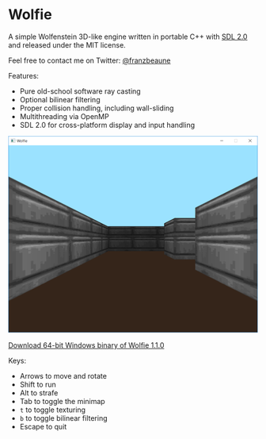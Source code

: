 # Wolfie
A simple Wolfenstein 3D-like engine written in portable C++ with [SDL 2.0](https://www.libsdl.org/) and released under the MIT license.

Feel free to contact me on Twitter: [@franzbeaune](https://twitter.com/franzbeaune)

Features:
* Pure old-school software ray casting
* Optional bilinear filtering
* Proper collision handling, including wall-sliding
* Multithreading via OpenMP
* SDL 2.0 for cross-platform display and input handling

![Screenshot](/screenshot.png?raw=true)

[Download 64-bit Windows binary of Wolfie 1.1.0](https://github.com/dictoon/Wolfie/releases/download/1.1.0/Wolfie-1.1.0.zip)

Keys:
* Arrows to move and rotate
* Shift to run
* Alt to strafe
* Tab to toggle the minimap
* `t` to toggle texturing
* `b` to toggle bilinear filtering
* Escape to quit
